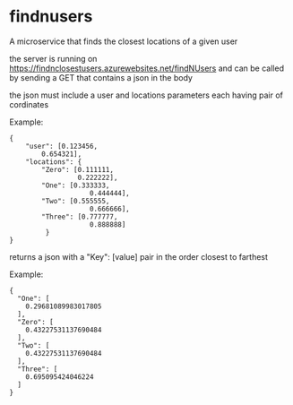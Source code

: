 # findnusers
A microservice that finds the closest locations of a given user

the server is running on https://findnclosestusers.azurewebsites.net/findNUsers and can be called
by sending a GET that contains a json in the body

the json must include a user and locations parameters each having pair of cordinates

Example:


```
{
	"user": [0.123456,
		0.654321],
	"locations": {
		"Zero": [0.111111, 
				 0.222222],
		"One": [0.333333,
					0.444444],
		"Two": [0.555555,
					0.666666],
		"Three": [0.777777,
					0.888888]
		 }
}
```

returns a json with a "Key": [value] pair in the order closest to farthest

Example:

```
{
  "One": [
    0.29681089983017805
  ],
  "Zero": [
    0.43227531137690484
  ],
  "Two": [
    0.43227531137690484
  ],
  "Three": [
    0.695095424046224
  ]
}
```

